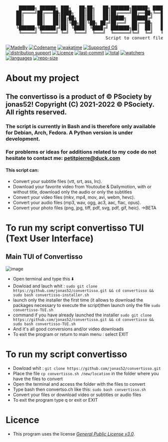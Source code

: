 <pre>    
     ██████╗ ██████╗ ███╗   ██╗██╗   ██╗███████╗██████╗ ████████╗██╗███████╗███████╗ ██████╗ 
    ██╔════╝██╔═══██╗████╗  ██║██║   ██║██╔════╝██╔══██╗╚══██╔══╝██║██╔════╝██╔════╝██╔═══██╗
    ██║     ██║   ██║██╔██╗ ██║██║   ██║█████╗  ██████╔╝   ██║   ██║███████╗███████╗██║   ██║
    ██║     ██║   ██║██║╚██╗██║╚██╗ ██╔╝██╔══╝  ██╔══██╗   ██║   ██║╚════██║╚════██║██║   ██║
    ╚██████╗╚██████╔╝██║ ╚████║ ╚████╔╝ ███████╗██║  ██║   ██║   ██║███████║███████║╚██████╔╝
     ╚═════╝ ╚═════╝ ╚═╝  ╚═══╝  ╚═══╝  ╚══════╝╚═╝  ╚═╝   ╚═╝   ╚═╝╚══════╝╚══════╝ ╚═════╝    
                                      Script to convert files
</pre>
[![MadeBy](https://img.shields.io/badge/Made%20by-Jonas%20Petitpierre-informational)](https://github.com/jonas52)
[![Codename](https://img.shields.io/badge/Codename-jonas52-informational)](https://github.com/jonas52)
[![wakatime](https://wakatime.com/badge/user/d4c095b3-d1eb-41c8-9c0b-d8a14eb14fbe.svg)](https://wakatime.com/@d4c095b3-d1eb-41c8-9c0b-d8a14eb14fbe)
[![Supported OS](https://img.shields.io/badge/Supported%20OS-Linux-brightgreen)]()
[![distribution support](https://img.shields.io/badge/Supported%20Distribution-Debian,%20Arch,%20Fedora-brightgreen)]()
[![Licence](https://img.shields.io/badge/License-GNU%20GPL--3.0-important)](https://github.com/jonas52/convertisso/blob/main/LICENSE)
[![last-commit](https://img.shields.io/github/last-commit/jonas52/convertisso)]()
[![total](https://img.shields.io/github/downloads/jonas52/convertisso/total)]()
[![watchers](https://img.shields.io/github/watchers/jonas52/convertisso)]()
[![languages](https://img.shields.io/github/languages/count/jonas52/convertisso)]()
[![repo-size](https://img.shields.io/github/repo-size/jonas52/convertisso)]()

# About my project
## The convertisso is a product of © PSociety by jonas52! Copyright (C) 2021-2022 © PSociety. All rights reserved.
### The script is currently in Bash and is therefore only available for Debian, Arch, Fedora. A Python version is under development.
### For problems or ideas for additions related to my code do not hesitate to contact me: petitpierre@duck.com
#### This script can:
- Convert your subtitle files (vtt, srt, ass, lrc). 
- Download your favorite video from Youtoube & Dailymotion, with or without title, download only the audio or only the subtitles
- Convert your video files (mkv, mp4, mov, avi, webm, hevc). 
- Convert your audio files (mp3, wav, ogg, ac3, aac, flac, opus).
- Convert your photo files (png, jpg, tiff, pdf, svg, pdf, gif, heic). ->BETA
# To run my script convertisso TUI (Text User Interface)
## Main TUI of Convertisso
![image](https://user-images.githubusercontent.com/83141023/210186246-9d5d2038-6759-4611-9ce6-cc97d6807979.png)
- Open terminal and type this :arrow_down:
- Dowload and lauch whit : ```sudo git clone https://github.com/jonas52/convertisso.git && cd convertisso && sudo bash convertisso-installer.sh``` 
- launch only the installer the first time (it allows to download the packages necessary to execute the script)then launch only the file ```sudo convertisso-TUI.sh```
- command if you have already launched the installer ```sudo git clone https://github.com/jonas52/convertisso.git && cd convertisso && sudo bash convertisso-TUI.sh```
- And it's all good conversions and/or video downloads
- To exit the program or return to main menu : select EXIT
# To run my script convertisso
- Dowload whit : ```git clone https://github.com/jonas52/convertisso.git```
- Place the file ```cp convertisso.sh /new/location``` in the folder where you have the files to convert
- Open the terminal and access the folder with the files to convert
- Type bash then convertso.ch like this: ```sudo bash convertisso.sh```
- Convert your files or download video or subtitles or audio files
- To exit the program type q or exit or EXIT
# Licence
- This program uses the license _[General Public License v3.0](https://github.com/jonas52/convertisso/blob/main/LICENSE)_.
